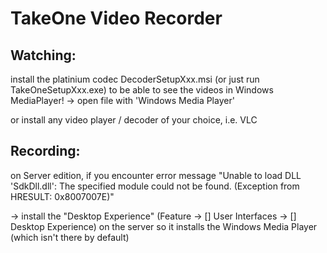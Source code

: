 # TakeOne Video Recorder

## Watching:
 install the platinium codec DecoderSetupXxx.msi (or just run TakeOneSetupXxx.exe) to be able to see the videos in Windows MediaPlayer!
 -> open file with 'Windows Media Player'
 
 or install any video player / decoder of your choice, i.e. VLC
 
## Recording:
on Server edition, if you encounter error message "Unable to load DLL 'SdkDll.dll': The specified module could not be found. (Exception from HRESULT: 0x8007007E)"

-> install the "Desktop Experience" (Feature -> [] User Interfaces -> [] Desktop Experience) on the server so it installs the Windows Media Player (which isn't there by default)
